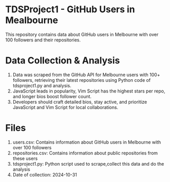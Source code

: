 # TDSProject1 - GitHub Users in Mealbourne
This repository contains data about GitHub users in Melbourne with over 100 followers and their repositories.

# Data Collection & Analysis
1. Data was scraped from the GitHub API for Melbourne users with 100+ followers, retrieving their latest repositories using Python code of tdsproject1.py and analysis.
2. JavaScript leads in popularity, Vim Script has the highest stars per repo, and longer bios boost follower count.
3. Developers should craft detailed bios, stay active, and prioritize JavaScript and Vim Script for local collaborations.

# Files
1. users.csv: Contains information about GitHub users in Melbourne with over 100 followers
2. repositories.csv: Contains information about public repositories from these users
3. tdsproject1.py: Python script used to scrape,collect this data and do the analysis
4. Date of collection: 2024-10-31
